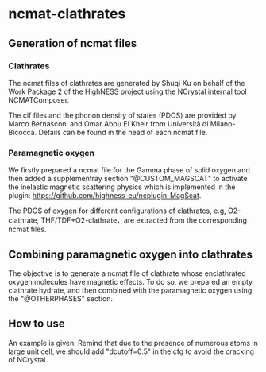 # ncmat-clathrates

## Generation of ncmat files

### Clathrates

The ncmat files of clathrates are generated by Shuqi Xu on behalf of 
the Work Package 2 of the HighNESS project using the NCrystal internal 
tool NCMATComposer.

The cif files and the phonon density of states (PDOS) are provided by Marco 
Bernasconi and Omar Abou El Kheir from Università di Milano-Bicocca. Details
can be found in the head of each ncmat file.

### Paramagnetic oxygen

We firstly prepared a ncmat file for the Gamma phase of solid oxygen and
then added a supplementray section "@CUSTOM_MAGSCAT" to activate the 
inelastic magnetic scattering physics which is implemented in the plugin: 
https://github.com/highness-eu/ncplugin-MagScat. 

The PDOS of oxygen for different configurations of clathrates, e.g, 
O2-clathrate, THF/TDF+O2-clathrate，are extracted from the corresponding 
ncmat files.

## Combining paramagnetic oxygen into clathrates

The objective is to generate a ncmat file of clathrate whose enclathrated
oxygen molecules have magnetic effects. To do so, we prepared an empty 
clathrate hydrate, and then combined with the paramagnetic oxygen using
the "@OTHERPHASES" section.

## How to use

An example is given: 
Remind that due to the presence of numerous atoms in large unit cell, we
should add "dcutoff=0.5" in the cfg to avoid the cracking of NCrystal.
